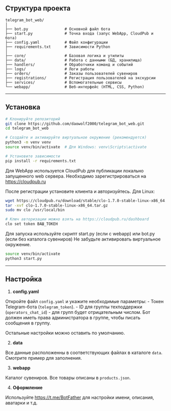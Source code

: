 ## Структура проекта

```
telegram_bot_web/
│
├── bot.py                # Основной файл бота
├── start.py              # Точка входа (запус WebApp, CloudPub и бота)
├── config.yaml           # Файл конфигурации
├── requirements.txt      # Зависимости Python
│
├── core/                 # Базовая логика и утилиты
├── data/                 # Работа с данными (БД, хранилища)
├── handlers/             # Обработчики команд и событий
├── logs/                 # Логи работы
├── orders/               # Заказы пользователей сувениров
├── registrations/        # Регистрация пользователей на экскурсии
├── services/             # Вспомогательные сервисы
└── webapp/               # Веб-интерфейс (HTML, CSS, Python)
```


---

## Установка

```bash
# Клонируйте репозиторий
git clone https://github.com/daowolf2000/telegram_bot_web.git
cd telegram_bot_web

# Создайте и активируйте виртуальное окружение (рекомендуется)
python3 -m venv venv
source venv/bin/activate  # Для Windows: venv\Scripts\activate

# Установите зависимости
pip install -r requirements.txt
```

Для WebApp используется CloudPub для публикации локально запущенного web сервера.
Необходимо зарегистрироваться на https://cloudpub.ru

После регистрации установите клиента и авторизуйтесь.
Для Linux:
```bash
wget https://cloudpub.ru/download/stable/clo-1.7.0-stable-linux-x86_64.tar.gz
tar -xvf clo-1.7.0-stable-linux-x86_64.tar.gz
sudo mv clo /usr/local/bin

# Ключ авторизации можно взять на https://cloudpub.ru/dashboard
clo set token ВАШ_ТОКЕН
```

Для запуска используйте скрипт start.py (если с webapp) или bot.py (если без каталога сувениров)
Не забудьте активировать виртуальное окружение.
```bash
source venv/bin/activate
python3 start.py
```


---

## Настройка

1. **config.yaml**

Откройте файл `config.yaml` и укажите необходимые параметры:
    - Токен Telegram-бота (`telegram_token`).
    - ID для группы техподдержки (`operators_chat_id`) - для групп будет отрицательным числом. Бот должен иметь права администратора в группе, чтобы писать сообщения в группу.

Остальные настройки можно оставить по умолчанию.

2. **data**

Все данные расположенны в соответствующих файлах в каталоге `data`. Смотрите пример для заполнения.

3. **webapp**

Каталог сувениров. Все товары описаны в `products.json`. 

4. **Оформление**

Используйте https://t.me/BotFather для настройки имени, описания, аватарки и т.д.

